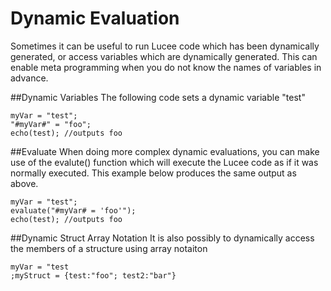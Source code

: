 # Dynamic Evaluation
Sometimes it can be useful to run Lucee code which has been dynamically generated, or access variables which are dynamically generated. This can enable meta programming when you do not know the names of variables in advance.

##Dynamic Variables
The following code sets a dynamic variable "test" 

```
myVar = "test";
"#myVar#" = "foo";
echo(test); //outputs foo
```

##Evaluate
When doing more complex dynamic evaluations, you can make use of the evalute() function which will execute the Lucee code as if it was normally executed. This example below produces the same output as above. 
```
myVar = "test";
evaluate("#myVar# = 'foo'");
echo(test); //outputs foo
```

##Dynamic Struct Array Notation
It is also possibly to dynamically access the members of a structure using array notaiton
```
myVar = "test
;myStruct = {test:"foo"; test2:"bar"}

```
